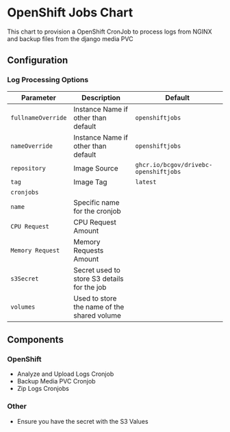 # OpenShift Jobs Chart

This chart to provision a OpenShift CronJob to process logs from NGINX and backup files from the django media PVC 

## Configuration

### Log Processing Options

| Parameter          | Description                                 | Default                               |
| ------------------ | ------------------------------------------- | ------------------------------------- |
| `fullnameOverride` | Instance Name if other than default         | `openshiftjobs`                       |
| `nameOverride`     | Instance Name if other than default         | `openshiftjobs`                       |
| `repository`       | Image Source                                | `ghcr.io/bcgov/drivebc-openshiftjobs` |
| `tag`              | Image Tag                                   | `latest`                              |
| `cronjobs`         |                                             |                                       |
| `name`             | Specific name for the cronjob               |                                       |
| `CPU Request`      | CPU Request Amount                          |                                       |
| `Memory Request`   | Memory Requests Amount                      |                                       |
| `s3Secret`         | Secret used to store S3 details for the job |                                       |
| `volumes`          | Used to store the name of the shared volume |                                       |


## Components
### OpenShift
- Analyze and Upload Logs Cronjob
- Backup Media PVC Cronjob
- Zip Logs Cronjobs

### Other
- Ensure you have the secret with the S3 Values
